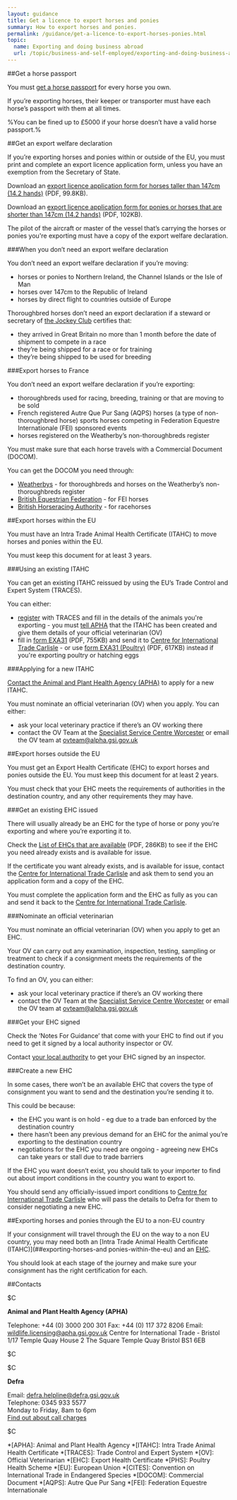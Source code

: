 ```yaml
---
layout: guidance
title: Get a licence to export horses and ponies
summary: How to export horses and ponies.
permalink: /guidance/get-a-licence-to-export-horses-ponies.html
topic:
  name: Exporting and doing business abroad
  url: /topic/business-and-self-employed/exporting-and-doing-business-abroad.html
---
```



##Get a horse passport

You must [get a horse passport](/horse-passport) for every horse you own.

If you’re exporting horses, their keeper or transporter must have each horse’s passport with them at all times.

%You can be fined up to £5000 if your horse doesn’t have a valid horse passport.%

##Get an export welfare declaration

If you’re exporting horses and ponies within or outside of the EU, you must print and complete an export licence application form, unless you have an exemption from the Secretary of State.

Download an [export licence application form for horses taller than 147cm (14.2 hands)](https://www.gov.uk/government/uploads/system/uploads/attachment_data/file/413965/exh6.pdf) (PDF, 99.8KB).

Download an [export licence application form for ponies or horses that are shorter than 147cm (14.2 hands)](https://www.gov.uk/government/uploads/system/uploads/attachment_data/file/413969/exh7.pdf) (PDF, 102KB).

The pilot of the aircraft or master of the vessel that’s carrying the horses or ponies you're exporting must have a copy of the export welfare declaration.

###When you don’t need an export welfare declaration

You don’t need an export welfare declaration if you’re moving:

- horses or ponies to Northern Ireland, the Channel Islands or the Isle of Man
- horses over 147cm to the Republic of Ireland
- horses by direct flight to countries outside of Europe

Thoroughbred horses don’t need an export declaration if a steward or secretary of [the Jockey Club](http://www.thejockeyclub.co.uk/contact/contact) certifies that:

- they arrived in Great Britain no more than 1 month before the date of shipment to compete in a race
- they’re being shipped for a race or for training
- they’re being shipped to be used for breeding

###Export horses to France

You don’t need an export welfare declaration if you’re exporting:

- thoroughbreds used for racing, breeding, training or that are moving to be sold
- French registered Autre Que Pur Sang (AQPS) horses (a type of non-thoroughbred horse)
sports horses competing in Federation Equestre Internationale (FEI) sponsored events
- horses registered on the Weatherby’s non-thoroughbreds register

You must make sure that each horse travels with a Commercial Document (DOCOM).

You can get the DOCOM you need through:

- [Weatherbys](https://www.weatherbys.co.uk/) - for thoroughbreds and horses on the Weatherby’s non-thoroughbreds register
- [British Equestrian Federation](http://www.bef.co.uk/Contact.aspx) - for FEI horses
- [British Horseracing Authority](http://www.britishhorseracing.com/bha/about-us/contact-bha/) - for racehorses

##Export horses within the EU

You must have an Intra Trade Animal Health Certificate (ITAHC) to move horses and ponies within the EU.

You must keep this document for at least 3 years.

###Using an existing ITAHC

You can get an existing ITAHC reissued by using the EU’s Trade Control and Expert System (TRACES). 

You can either:

- [register](https://webgate.ec.europa.eu/sanco/traces/registration/open.do) with TRACES and fill in the details of the animals you're exporting - you must [tell APHA](/government/organisations/animal-and-plant-health-agency/about/access-and-opening) that the ITAHC has been created and give them details of your official veterinarian (OV)
- fill in [form EXA31](https://www.gov.uk/government/uploads/system/uploads/attachment_data/file/487433/form-exa31-livestock.pdf) (PDF, 755KB) and send it to [Centre for International Trade Carlisle](/government/organisations/animal-and-plant-health-agency/about/access-and-opening#specialist-service-centres-ssc) - or use [form EXA31 (Poultry)](https://www.gov.uk/government/uploads/system/uploads/attachment_data/file/487438/form-exa31-poultry.pdf) (PDF, 617KB) instead if you're exporting poultry or hatching eggs

###Applying for a new ITAHC

[Contact the Animal and Plant Health Agency (APHA)](/government/organisations/animal-and-plant-health-agency/about/access-and-opening#specialist-service-centres-ssc) to apply for a new ITAHC.

You must nominate an official veterinarian (OV) when you apply. You can either:

- ask your local veterinary practice if there’s an OV working there
- contact the OV Team at the [Specialist Service Centre Worcester](/government/organisations/animal-and-plant-health-agency/about/access-and-opening#specialist-service-centre-worcester) or email the OV team at <ovteam@alpha.gsi.gov.uk> 

##Export horses outside the EU

You must get an Export Health Certificate (EHC) to export horses and ponies outside the EU. You must keep this document for at least 2 years.

You must check that your EHC meets the requirements of authorities in the destination country, and any other requirements they may have.

###Get an existing EHC issued

There will usually already be an EHC for the type of horse or pony you’re exporting and where you’re exporting it to.

Check the [List of EHCs that are available](https://www.gov.uk/government/uploads/system/uploads/attachment_data/file/479776/ehc-list.pdf) (PDF, 286KB) to see if the EHC you need already exists and is available for issue.

If the certificate you want already exists, and is available for issue, contact the [Centre for International Trade Carlisle](/government/organisations/animal-and-plant-health-agency/about/access-and-opening#centre-for-international-trade-carlisle) and ask them to send you an application form and a copy of the EHC.

You must complete the application form and the EHC as fully as you can and send it back to the [Centre for International Trade Carlisle](/government/organisations/animal-and-plant-health-agency/about/access-and-opening#centre-for-international-trade-carlisle).

###Nominate an official veterinarian

You must nominate an official veterinarian (OV) when you apply to get an EHC.

Your OV can carry out any examination, inspection, testing, sampling or treatment to check if a consignment meets the requirements of the destination country.

To find an OV, you can either:

- ask your local veterinary practice if there’s an OV working there
- contact the OV Team at the [Specialist Service Centre Worcester](/government/organisations/animal-and-plant-health-agency/about/access-and-opening#specialist-service-centre-worcester) or email the OV team at <ovteam@alpha.gsi.gov.uk> 

###Get your EHC signed

Check the ‘Notes For Guidance’ that come with your EHC to find out if you need to get it signed by a local authority inspector or OV.

Contact [your local authority](/find-your-local-council) to get your EHC signed by an inspector.

###Create a new EHC

In some cases, there won’t be an available EHC that covers the type of consignment you want to send and the destination you’re sending it to.

This could be because:

- the EHC you want is on hold - eg due to a trade ban enforced by the destination country
- there hasn’t been any previous demand for an EHC for the animal you’re exporting to the destination country
- negotiations for the EHC you need are ongoing - agreeing new EHCs can take years or stall due to trade barriers

If the EHC you want doesn’t exist, you should talk to your importer to find out about import conditions in the country you want to export to.

You should send any officially-issued import conditions to [Centre for International Trade Carlisle](/government/organisations/animal-and-plant-health-agency/about/access-and-opening#centre-for-international-trade-carlisle) who will pass the details to Defra for them to consider negotiating a new EHC.

##Exporting horses and ponies through the EU to a non-EU country

If your consignment will travel through the EU on the way to a non EU country, you may need both an [Intra Trade Animal Health Certificate (ITAHC)](##exporting-horses-and ponies-within-the-eu) and an [EHC](###get-an-export-health-certificate-ehc).

You should look at each stage of the journey and make sure your consignment has the right certification for each.


##Contacts

$C

**Animal and Plant Health Agency (APHA)**

Telephone: +44 (0) 3000 200 301
Fax: +44 (0) 117 372 8206
Email: <wildlife.licensing@apha.gsi.gov.uk>
Centre for International Trade - Bristol 
1/17 Temple Quay House 
2 The Square 
Temple Quay 
Bristol 
BS1 6EB 

$C

$C

**Defra**

Email: <defra.helpline@defra.gsi.gov.uk>   
Telephone: 0345 933 5577   
Monday to Friday, 8am to 6pm   
[Find out about call charges](/call-charges)    

$C


*[APHA]: Animal and Plant Health Agency
*[ITAHC]: Intra Trade Animal Health Certificate
*[TRACES]: Trade Control and Expert System
*[OV]: Official Veterinarian
*[EHC]: Export Health Certificate
*[PHS]: Poultry Health Scheme
*[EU]: European Union
*[CITES]: Convention on International Trade in Endangered Species 
*[DOCOM]: Commercial Document
*[AQPS]: Autre Que Pur Sang
*[FEI]: Federation Equestre Internationale
